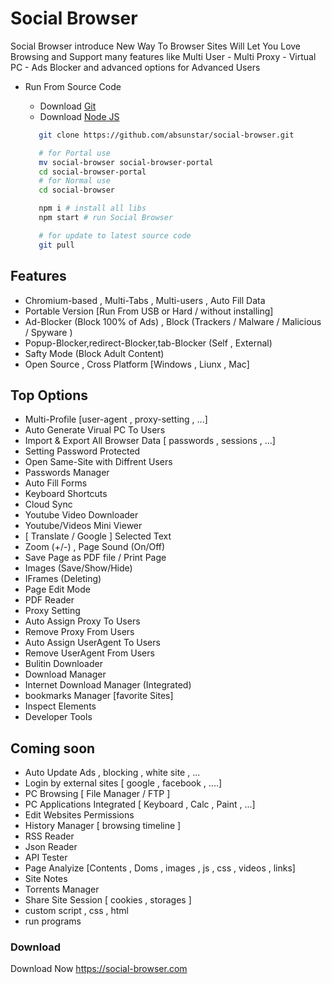 # Social Browser

Social Browser introduce New Way To Browser Sites Will Let You Love Browsing and Support many features like Multi User - Multi Proxy - Virtual PC - Ads Blocker and advanced options for Advanced Users

- Run From Source Code
     <ul>
      <li>Download <a href="https://git-scm.com/" target="_blank">Git</a></li>
      <li>Download <a href="https://nodejs.org/" target="_blank">Node JS</a></li>
    </ul>

  ```bash
     git clone https://github.com/absunstar/social-browser.git

     # for Portal use
     mv social-browser social-browser-portal
     cd social-browser-portal
     # for Normal use
     cd social-browser

     npm i # install all libs
     npm start # run Social Browser

     # for update to latest source code
     git pull

  ```

## Features

- Chromium-based , Multi-Tabs , Multi-users , Auto Fill Data
- Portable Version [Run From USB or Hard / without installing]
- Ad-Blocker (Block 100% of Ads) , Block (Trackers / Malware / Malicious / Spyware )
- Popup-Blocker,redirect-Blocker,tab-Blocker (Self , External)
- Safty Mode (Block Adult Content)
- Open Source , Cross Platform [Windows , Liunx , Mac]

## Top Options

- Multi-Profile [user-agent , proxy-setting , ...]
- Auto Generate Virual PC To Users
- Import & Export All Browser Data [ passwords , sessions , ...]
- Setting Password Protected
- Open Same-Site with Diffrent Users
- Passwords Manager
- Auto Fill Forms
- Keyboard Shortcuts
- Cloud Sync
- Youtube Video Downloader
- Youtube/Videos Mini Viewer
- [ Translate / Google ] Selected Text
- Zoom (+/-) , Page Sound (On/Off)
- Save Page as PDF file / Print Page
- Images (Save/Show/Hide)
- IFrames (Deleting)
- Page Edit Mode
- PDF Reader
- Proxy Setting
- Auto Assign Proxy To Users
- Remove Proxy From Users
- Auto Assign UserAgent To Users
- Remove UserAgent From Users
- Bulitin Downloader
- Download Manager
- Internet Download Manager (Integrated)
- bookmarks Manager [favorite Sites]
- Inspect Elements
- Developer Tools

## Coming soon

- Auto Update Ads , blocking , white site , ...
- Login by external sites [ google , facebook , ....]
- PC Browsing [ File Manager / FTP ]
- PC Applications Integrated [ Keyboard , Calc , Paint , ...]
- Edit Websites Permissions
- History Manager [ browsing timeline ]
- RSS Reader
- Json Reader
- API Tester
- Page Analyize [Contents , Doms , images , js , css , videos , links]
- Site Notes
- Torrents Manager
- Share Site Session [ cookies , storages ]
- custom script , css , html
- run programs

### Download

Download Now https://social-browser.com
